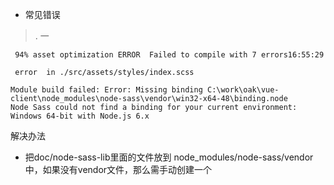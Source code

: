 - 常见错误
>. 一

```
 94% asset optimization ERROR  Failed to compile with 7 errors16:55:29

 error  in ./src/assets/styles/index.scss

Module build failed: Error: Missing binding C:\work\oak\vue-client\node_modules\node-sass\vendor\win32-x64-48\binding.node
Node Sass could not find a binding for your current environment: Windows 64-bit with Node.js 6.x
```
解决办法
 - 把doc/node-sass-lib里面的文件放到 node_modules/node-sass/vendor中，如果没有vendor文件，那么需手动创建一个
